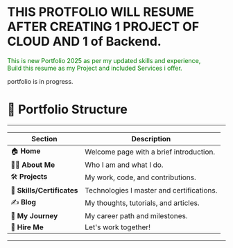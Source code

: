 # THIS PROTFOLIO WILL RESUME AFTER CREATING 1 PROJECT OF CLOUD AND 1 of Backend.
<p style="color: green;">This is new Portfolio 2025 as per my updated skills and experience,<br>
Build this resume as my Project and included Services i offer.</p>
portfolio is in progress.<br>

# 🚀 **Portfolio Structure**  
_________________________________________________________________________
| **Section**                 | **Description**                         |
|-----------------------------|-----------------------------------------|
| 🏠 **Home**                | Welcome page with a brief introduction.  | Done
| 👨‍💻 **About Me**            | Who I am and what I do.                  | Done
| 🛠️ **Projects**            | My work, code, and contributions.        | Done
| 📜 **Skills/Certificates** | Technologies I master and certifications.| Done
| ✍️ **Blog**                | My thoughts, tutorials, and articles.    |
| 🌟 **My Journey**          | My career path and milestones.           |
| 💼 **Hire Me**             | Let's work together!                     |
-------------------------------------------------------------------------
